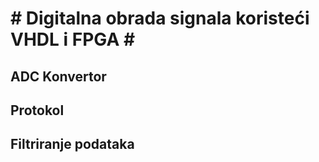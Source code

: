 # # Digitalna obrada signala koristeći VHDL i FPGA # #
    
## ADC Konvertor

## Protokol 

## Filtriranje podataka


